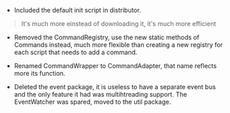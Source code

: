 
- Included the default init script in distributor.
> It's much more einstead of downloading it, it's much more efficient
- Removed the CommandRegistry, use the new static methods of Commands instead,
much more flexible than creating a new registry for each script that needs to add a command.

- Renamed CommandWrapper to CommandAdapter, that name reflects more its function.

- Deleted the event package, it is useless to have a separate event bus and the only feature it had was multihtreading support.
The EventWatcher was spared, moved to the util package.

